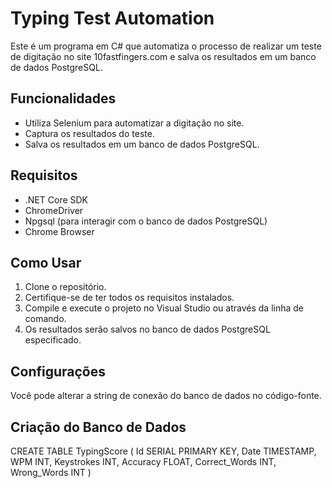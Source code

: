 # Typing Test Automation

Este é um programa em C# que automatiza o processo de realizar um teste de digitação no site 10fastfingers.com e salva os resultados em um banco de dados PostgreSQL.

## Funcionalidades

- Utiliza Selenium para automatizar a digitação no site.
- Captura os resultados do teste.
- Salva os resultados em um banco de dados PostgreSQL.

## Requisitos

- .NET Core SDK
- ChromeDriver
- Npgsql (para interagir com o banco de dados PostgreSQL)
- Chrome Browser

## Como Usar

1. Clone o repositório.
2. Certifique-se de ter todos os requisitos instalados.
3. Compile e execute o projeto no Visual Studio ou através da linha de comando.
4. Os resultados serão salvos no banco de dados PostgreSQL especificado.

## Configurações

Você pode alterar a string de conexão do banco de dados no código-fonte.

## Criação do Banco de Dados

CREATE TABLE TypingScore (
  Id SERIAL PRIMARY KEY,
  Date TIMESTAMP,
  WPM INT,
  Keystrokes INT,
  Accuracy FLOAT,
  Correct_Words INT,
  Wrong_Words INT
)
